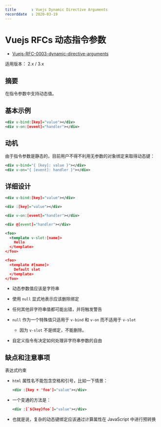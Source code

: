 ```yaml
---
title       : Vuejs Dynamic Directive Arguments
recorddate  : 2020-03-19
---
```


# Vuejs RFCs 动态指令参数

- [Vuejs-RFC-0003-dynamic-directive-arguments][rfc-0003]

[rfc-0003]: <https://github.com/vuejs/rfcs/blob/master/active-rfcs/0003-dynamic-directive-arguments.md>

适用版本： 2.x / 3.x

## 摘要

在指令参数中支持动态值。

## 基本示例

```xml
<div v-bind:[key]="value"></div>
<div v-on:[event]="handler"></div>
```

## 动机

由于指令参数是静态的，目前用户不得不利用无参数的对象绑定来取得动态键：

```xml
<div v-bind="{ [key]: value }"></div>
<div v-on="{ [event]: handler }"></div>
```

## 详细设计

```xml
<div v-bind:[key]="value"></div>

<div :[key]="value"></div>

<div v-on:[event]="handler"></div>

<div @[event]="handler"></div>

<foo>
  <template v-slot:[name]>
    Hello
  </template>
</foo>

<foo>
  <template #[name]>
    Default slot
  </template>
</foo>
```

- 动态参数值应该是字符串

- 使用 `null` 显式地表示应该删除绑定

- 任何其他非字符串值都可能出错，并将触发警告

- `null` 作为一个特殊值只适用于 `v-bind` 和 `v-on` 而不适用于 `v-slot`
  - 因为 `v-slot` 不是绑定，不能删除。

- 自定义指令有决定如何处理非字符串参数的自由

## 缺点和注意事项

表达式约束

- `html` 属性名不能包含空格和引号，比如一下情景：

  ```xml
  <div :[key + 'foo']="value"></div>
  ```

- 一个变通的方法是：

  ```xml
  <div :[`${key}foo`]="value"></div>
  ```

- 也就是说，复杂的动态键绑定应该通过计算属性在 JavaScript 中进行预转换


